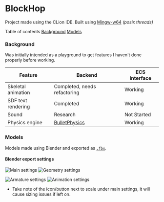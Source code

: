 # BlockHop

Project made using the CLion IDE.
Built using [Mingw-w64](https://mingw-w64.org) _(posix threads)_

Table of contents
[Background](#background)
[Models](#models)

### Background
Was initially intended as a playground to get features I haven't done properly before working.

| Feature            | Backend            | ECS Interface |
|--------------------|--------------------|---------------|
| Skeletal animation | Completed, needs refactoring          | Working   |
| SDF text rendering | Completed          | Working   |
| Sound              | Research            | Not Started   |
| Physics engine     | [BulletPhysics](https://github.com/bulletphysics/bullet3) | Working |

### Models
Models made using Blender and exported as [`.fbx`](https://en.wikipedia.org/wiki/FBX).

#### Blender export settings

![Main settings](http://i.imgur.com/mVOLQEw.png)
![Geometry settings](http://i.imgur.com/uRBs5SY.png)

![Armature settings](http://i.imgur.com/rOiMFFx.png)
![Animation settings](http://i.imgur.com/DAE56IA.png)

* Take note of the icon/button next to scale under main settings, it will cause sizing issues if left on.
